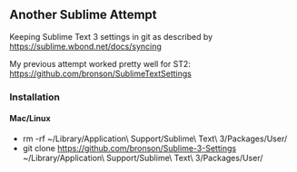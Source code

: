 ## Another Sublime Attempt

Keeping Sublime Text 3 settings in git as described by
https://sublime.wbond.net/docs/syncing

My previous attempt worked pretty well for ST2:
https://github.com/bronson/SublimeTextSettings

### Installation

#### Mac/Linux

* rm -rf ~/Library/Application\ Support/Sublime\ Text\ 3/Packages/User/
* git clone https://github.com/bronson/Sublime-3-Settings ~/Library/Application\ Support/Sublime\ Text\ 3/Packages/User/
